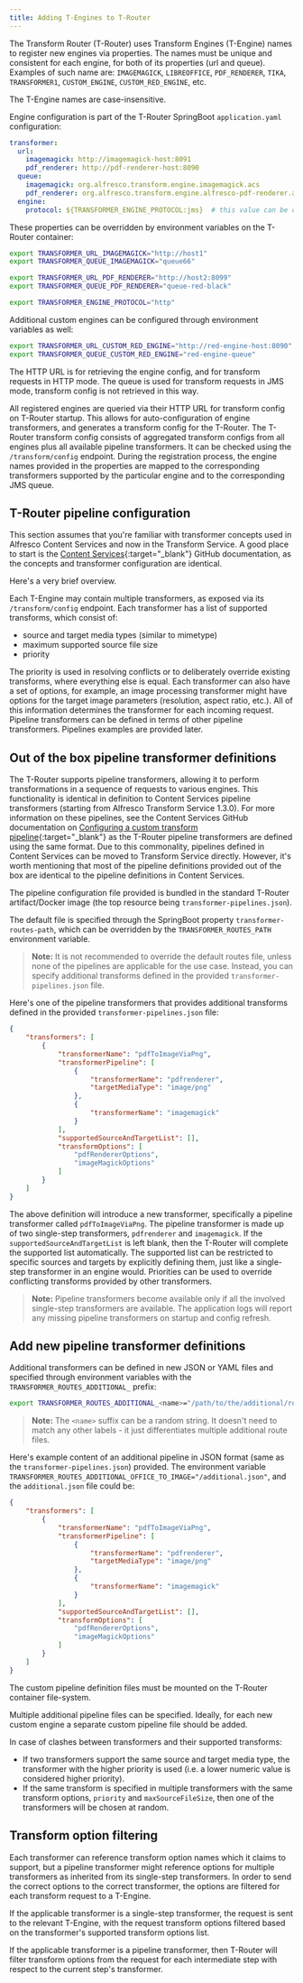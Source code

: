 ```yaml
---
title: Adding T-Engines to T-Router 
---
```


The Transform Router (T-Router) uses Transform Engines (T-Engine) names to register new engines via properties. The names 
must be unique and consistent for each engine, for both of its properties (url and queue). Examples of such name are: 
`IMAGEMAGICK`, `LIBREOFFICE`, `PDF_RENDERER`, `TIKA`, `TRANSFORMER1`, `CUSTOM_ENGINE`, `CUSTOM_RED_ENGINE`, etc. 

The T-Engine names are case-insensitive.

Engine configuration is part of the T-Router SpringBoot `application.yaml` configuration:

```yaml
transformer:
  url:
    imagemagick: http://imagemagick-host:8091
    pdf_renderer: http://pdf-renderer-host:8090
  queue:
    imagemagick: org.alfresco.transform.engine.imagemagick.acs
    pdf_renderer: org.alfresco.transform.engine.alfresco-pdf-renderer.acs
  engine:
    protocol: ${TRANSFORMER_ENGINE_PROTOCOL:jms}  # this value can be one of the following (http, jms)
```

These properties can be overridden by environment variables on the T-Router container:

```bash
export TRANSFORMER_URL_IMAGEMAGICK="http://host1"
export TRANSFORMER_QUEUE_IMAGEMAGICK="queue66"

export TRANSFORMER_URL_PDF_RENDERER="http://host2:8099"
export TRANSFORMER_QUEUE_PDF_RENDERER="queue-red-black"

export TRANSFORMER_ENGINE_PROTOCOL="http"
```

Additional custom engines can be configured through environment variables as well:

```bash
export TRANSFORMER_URL_CUSTOM_RED_ENGINE="http://red-engine-host:8090"
export TRANSFORMER_QUEUE_CUSTOM_RED_ENGINE="red-engine-queue"
```

The HTTP URL is for retrieving the engine config, and for transform requests in HTTP mode. The queue is used for 
transform requests in JMS mode, transform config is not retrieved in this way.

All registered engines are queried via their HTTP URL for transform config on T-Router startup. This allows for 
auto-configuration of engine transformers, and generates a transform config for the T-Router. The T-Router transform 
config consists of aggregated transform configs from all engines plus all available pipeline transformers. It can be 
checked using the `/transform/config` endpoint. During the registration process, the engine names provided in the 
properties are mapped to the corresponding transformers supported by the particular engine and to the corresponding 
JMS queue.

## T-Router pipeline configuration
This section assumes that you're familiar with transformer concepts used in Alfresco Content Services and now in the 
Transform Service. A good place to start is the [Content Services](https://github.com/Alfresco/acs-packaging/blob/master/docs/custom-transforms-and-renditions.md){:target="_blank"} 
GitHub documentation, as the concepts and transformer configuration are identical.

Here's a very brief overview.

Each T-Engine may contain multiple transformers, as exposed via its `/transform/config` endpoint. Each transformer has a 
list of supported transforms, which consist of:

* source and target media types (similar to mimetype)
* maximum supported source file size
* priority

The priority is used in resolving conflicts or to deliberately override existing transforms, where everything else is 
equal. Each transformer can also have a set of options, for example, an image processing transformer might have options 
for the target image parameters (resolution, aspect ratio, etc.). All of this information determines the transformer for 
each incoming request. Pipeline transformers can be defined in terms of other pipeline transformers. Pipelines examples 
are provided later.

## Out of the box pipeline transformer definitions
The T-Router supports pipeline transformers, allowing it to perform transformations in a sequence of requests to various 
engines. This functionality is identical in definition to Content Services pipeline transformers (starting from Alfresco 
Transform Service 1.3.0). For more information on these pipelines, see the Content Services GitHub documentation on 
[Configuring a custom transform pipeline](https://github.com/Alfresco/acs-packaging/blob/master/docs/custom-transforms-and-renditions.md#configure-a-custom-transform-pipeline){:target="_blank"} 
as the T-Router pipeline transformers are defined using the same format. Due to this commonality, pipelines defined in 
Content Services can be moved to Transform Service directly. However, it's worth mentioning that most of the pipeline 
definitions provided out of the box are identical to the pipeline definitions in Content Services.

The pipeline configuration file provided is bundled in the standard T-Router artifact/Docker image (the top resource 
being `transformer-pipelines.json`).

The default file is specified through the SpringBoot property `transformer-routes-path`, which can be overridden by 
the `TRANSFORMER_ROUTES_PATH` environment variable.

>**Note:** It is not recommended to override the default routes file, unless none of the pipelines are applicable for 
>the use case. Instead, you can specify additional transforms defined in the provided `transformer-pipelines.json` file.

Here's one of the pipeline transformers that provides additional transforms defined in the provided 
`transformer-pipelines.json` file:

```json
{
    "transformers": [
        {
            "transformerName": "pdfToImageViaPng",
            "transformerPipeline": [
                {
                    "transformerName": "pdfrenderer",
                    "targetMediaType": "image/png"
                },
                {
                    "transformerName": "imagemagick"
                }
            ],
            "supportedSourceAndTargetList": [],
            "transformOptions": [
                "pdfRendererOptions",
                "imageMagickOptions"
            ]
        }
    ]
}
```

The above definition will introduce a new transformer, specifically a pipeline transformer called `pdfToImageViaPng`. The 
pipeline transformer is made up of two single-step transformers, `pdfrenderer` and `imagemagick`. If the 
`supportedSourceAndTargetList` is left blank, then the T-Router will complete the supported list automatically. The 
supported list can be restricted to specific sources and targets by explicitly defining them, just like a single-step 
transformer in an engine would. Priorities can be used to override conflicting transforms provided by other transformers.

>**Note:** Pipeline transformers become available only if all the involved single-step transformers are available. The 
>application logs will report any missing pipeline transformers on startup and config refresh.

## Add new pipeline transformer definitions
Additional transformers can be defined in new JSON or YAML files and specified through environment variables with the 
`TRANSFORMER_ROUTES_ADDITIONAL_` prefix:

```bash
export TRANSFORMER_ROUTES_ADDITIONAL_<name>="/path/to/the/additional/route/file.json"
```

>**Note:** The `<name>` suffix can be a random string. It doesn't need to match any other labels - it just 
>differentiates multiple additional route files.

Here's example content of an additional pipeline in JSON format (same as the `transformer-pipelines.json`) provided. 
The environment variable `TRANSFORMER_ROUTES_ADDITIONAL_OFFICE_TO_IMAGE="/additional.json"`, and the `additional.json` 
file could be:

```json
{
    "transformers": [
        {
            "transformerName": "pdfToImageViaPng",
            "transformerPipeline": [
                {
                    "transformerName": "pdfrenderer",
                    "targetMediaType": "image/png"
                },
                {
                    "transformerName": "imagemagick"
                }
            ],
            "supportedSourceAndTargetList": [],
            "transformOptions": [
                "pdfRendererOptions",
                "imageMagickOptions"
            ]
        }
    ]
}
```

The custom pipeline definition files must be mounted on the T-Router container file-system.

Multiple additional pipeline files can be specified. Ideally, for each new custom engine a separate custom pipeline file 
should be added.

In case of clashes between transformers and their supported transforms:

* If two transformers support the same source and target media type, the transformer with the higher priority is used 
  (i.e. a lower numeric value is considered higher priority).
* If the same transform is specified in multiple transformers with the same transform options, `priority` and 
  `maxSourceFileSize`, then one of the transformers will be chosen at random.

## Transform option filtering
Each transformer can reference transform option names which it claims to support, but a pipeline transformer might 
reference options for multiple transformers as inherited from its single-step transformers. In order to send the correct 
options to the correct transformer, the options are filtered for each transform request to a T-Engine.

If the applicable transformer is a single-step transformer, the request is sent to the relevant T-Engine, with the 
request transform options filtered based on the transformer's supported transform options list.

If the applicable transformer is a pipeline transformer, then T-Router will filter transform options from the request 
for each intermediate step with respect to the current step's transformer.
